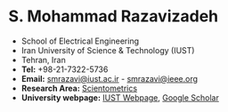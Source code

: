 # **S. Mohammad Razavizadeh**
- School of Electrical Engineering 
- Iran University of Science & Technology (IUST)
- Tehran, Iran
- **Tel:** +98-21-7322-5736 
- **Email:** [smrazavi@iust.ac.ir](mailto:smrazavi@iust.ac.ir) - [smrazavi@ieee.org](mailto:smrazavi@ieee.org)
- **Research Area:** [Scientometrics](http://scimet.iust.ac.ir/SeyedMohammad_Razavizadeh?en)
- **University webpage:** [IUST Webpage](http://www.iust.ac.ir/content/21012/Dr.-S.-Mohammad-Razavizadeh---IUST), [Google Scholar](https://scholar.google.com/citations?hl=en&user=jtR2cGMAAAAJ&view_op=list_works&sortby=pubdate)
